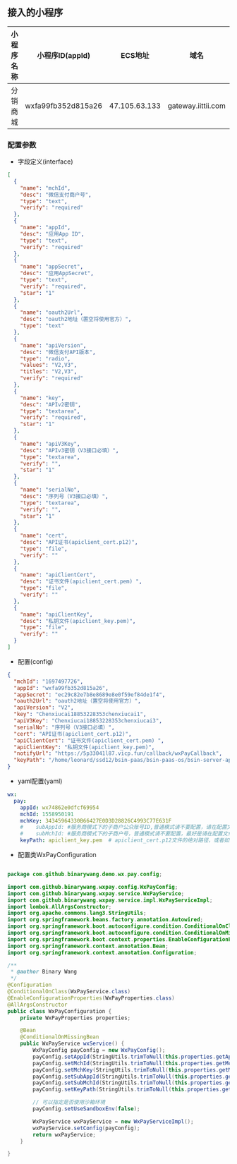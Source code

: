 ## 接入的小程序

| 小程序名称 |    小程序ID(appId)    |     ECS地址     |         域名         |         小程序秘钥(appSecret)         | 微信支付商户号(mchId) | 商户APIv2密钥(mchSecret)             | 商户APIv3密钥(apiV2Key)              | 服务商证书序列号(mchSerialNumber) | 服务商API私钥路径(privateKeyPath) | 通知回调地址(notifyUrl)       |  
|:-----:|:------------------:|:-------------:|:------------------:|:--------------------------------:|:---------------|:---------------------------------|:---------------------------------|:--------------------------|:---------------------------|:------------------------|        
| 分销商城  | wxfa99fb352d815a26 | 47.105.63.133 | gateway.iittii.com | ec29c82e7b8e8689e8e0f59ef84de1f4 | 1697497726     | Chenxiucai18853228353chenxiucai1 | Chenxiucai18853228353chenxiucai3 |                           |                            | https://域名/wxpay/wechat |  

### 配置参数

- 字段定义(interface)

~~~json
[
  {
    "name": "mchId",
    "desc": "微信支付商户号",
    "type": "text",
    "verify": "required"
  },
  {
    "name": "appId",
    "desc": "应用App ID",
    "type": "text",
    "verify": "required"
  },
  {
    "name": "appSecret",
    "desc": "应用AppSecret",
    "type": "text",
    "verify": "required",
    "star": "1"
  },
  {
    "name": "oauth2Url",
    "desc": "oauth2地址（置空将使用官方）",
    "type": "text"
  },
  {
    "name": "apiVersion",
    "desc": "微信支付API版本",
    "type": "radio",
    "values": "V2,V3",
    "titles": "V2,V3",
    "verify": "required"
  },
  {
    "name": "key",
    "desc": "APIv2密钥",
    "type": "textarea",
    "verify": "required",
    "star": "1"
  },
  {
    "name": "apiV3Key",
    "desc": "APIv3密钥（V3接口必填）",
    "type": "textarea",
    "verify": "",
    "star": "1"
  },
  {
    "name": "serialNo",
    "desc": "序列号（V3接口必填）",
    "type": "textarea",
    "verify": "",
    "star": "1"
  },
  {
    "name": "cert",
    "desc": "API证书(apiclient_cert.p12)",
    "type": "file",
    "verify": ""
  },
  {
    "name": "apiClientCert",
    "desc": "证书文件(apiclient_cert.pem) ",
    "type": "file",
    "verify": ""
  },
  {
    "name": "apiClientKey",
    "desc": "私钥文件(apiclient_key.pem)",
    "type": "file",
    "verify": ""
  }
]
~~~

- 配置(config)

~~~json
{
  "mchId": "1697497726",
  "appId": "wxfa99fb352d815a26",
  "appSecret": "ec29c82e7b8e8689e8e0f59ef84de1f4",
  "oauth2Url": "oauth2地址（置空将使用官方）",
  "apiVersion": "V2",
  "key": "Chenxiucai18853228353chenxiucai1",
  "apiV3Key": "Chenxiucai18853228353chenxiucai3",
  "serialNo": "序列号（V3接口必填）",
  "cert": "API证书(apiclient_cert.p12)",
  "apiClientCert": "证书文件(apiclient_cert.pem) ",
  "apiClientKey": "私钥文件(apiclient_key.pem)",
  "notifyUrl": "https://5p33041l87.vicp.fun/callback/wxPayCallback",
  "keyPath": "/home/leonard/ssd12/bsin-paas/bsin-paas-os/bsin-server-apps/bsin-server-waas/doc/miniapp/链动2+1/1697497726_20241106_cert/apiclient_key.pem"
}
~~~

- yaml配置(yaml)

~~~yaml
wx:
  pay:
    appId: wx74862e0dfcf69954
    mchId: 1558950191
    mchKey: 34345964330B66427E0D3D28826C4993C77E631F
    #    subAppId: #服务商模式下的子商户公众账号ID,普通模式请不要配置，请在配置文件中将对应项删除
    #    subMchId: #服务商模式下的子商户号，普通模式请不要配置，最好是请在配置文件中将对应项删除
    keyPath: apiclient_key.pem  # apiclient_cert.p12文件的绝对路径，或者如果放在项目中，请以classpath:开头指定
~~~

- 配置类WxPayConfiguration

~~~java

package com.github.binarywang.demo.wx.pay.config;

import com.github.binarywang.wxpay.config.WxPayConfig;
import com.github.binarywang.wxpay.service.WxPayService;
import com.github.binarywang.wxpay.service.impl.WxPayServiceImpl;
import lombok.AllArgsConstructor;
import org.apache.commons.lang3.StringUtils;
import org.springframework.beans.factory.annotation.Autowired;
import org.springframework.boot.autoconfigure.condition.ConditionalOnClass;
import org.springframework.boot.autoconfigure.condition.ConditionalOnMissingBean;
import org.springframework.boot.context.properties.EnableConfigurationProperties;
import org.springframework.context.annotation.Bean;
import org.springframework.context.annotation.Configuration;

/**
 * @author Binary Wang
 */
@Configuration
@ConditionalOnClass(WxPayService.class)
@EnableConfigurationProperties(WxPayProperties.class)
@AllArgsConstructor
public class WxPayConfiguration {
    private WxPayProperties properties;

    @Bean
    @ConditionalOnMissingBean
    public WxPayService wxService() {
        WxPayConfig payConfig = new WxPayConfig();
        payConfig.setAppId(StringUtils.trimToNull(this.properties.getAppId()));
        payConfig.setMchId(StringUtils.trimToNull(this.properties.getMchId()));
        payConfig.setMchKey(StringUtils.trimToNull(this.properties.getMchKey()));
        payConfig.setSubAppId(StringUtils.trimToNull(this.properties.getSubAppId()));
        payConfig.setSubMchId(StringUtils.trimToNull(this.properties.getSubMchId()));
        payConfig.setKeyPath(StringUtils.trimToNull(this.properties.getKeyPath()));

        // 可以指定是否使用沙箱环境
        payConfig.setUseSandboxEnv(false);

        WxPayService wxPayService = new WxPayServiceImpl();
        wxPayService.setConfig(payConfig);
        return wxPayService;
    }

}
~~~